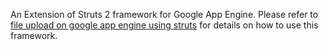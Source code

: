 An Extension of Struts 2 framework for Google App Engine.
Please refer to <a href='http://whyjava.wordpress.com/2009/10/04/file-upload-on-google-app-engine-using-struts2/'>file upload on google app engine using struts</a> for details on how to use this framework.